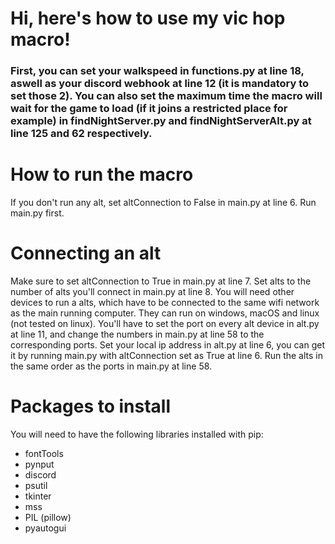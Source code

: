 # Hi, here's how to use my vic hop macro!

### First, you can set your walkspeed in functions.py at line 18, aswell as your discord webhook at line 12 (it is mandatory to set those 2). You can also set the maximum time the macro will wait for the game to load (if it joins a restricted place for example) in findNightServer.py and findNightServerAlt.py at line 125 and 62 respectively.

# How to run the macro
If you don't run any alt, set altConnection to False in main.py at line 6.
Run main.py first.

# Connecting an alt
Make sure to set altConnection to True in main.py at line 7.
Set alts to the number of alts you'll connect in main.py at line 8.
You will need other devices to run a alts, which have to be connected to the same wifi network as the main running computer. They can run on windows, macOS and linux (not tested on linux).
You'll have to set the port on every alt device in alt.py at line 11, and change the numbers in main.py at line 58 to the corresponding ports.
Set your local ip address in alt.py at line 6, you can get it by running main.py with altConnection set as True at line 6.
Run the alts in the same order as the ports in main.py at line 58.

# Packages to install
You will need to have the following libraries installed with pip:
- fontTools
- pynput
- discord
- psutil
- tkinter
- mss
- PIL (pillow)
- pyautogui
